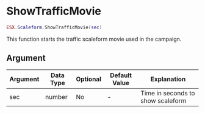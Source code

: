 # ShowTrafficMovie

```lua
ESX.Scaleform.ShowTrafficMovie(sec)
```

This function starts the traffic scaleform movie used in the campaign.

## Argument

| Argument | Data Type | Optional | Default Value | Explanation                       |
|----------|-----------|----------|---------------|-----------------------------------|
| sec      | number    | No       | -             | Time in seconds to show scaleform |
